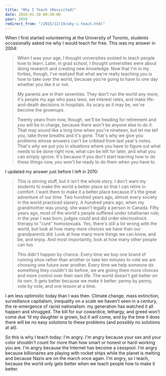 ```yaml
---
title: "Why I Teach (Revisited)"
date: 2019-01-30 00:30:00
year: 2019
redirect_from: "/2015/12/19/why-i-teach.html"
---
```

<p>
  When I first started volunteering at the University of Toronto,
  students occasionally asked me why I would teach for free.
  This was my answer in 2004:
</p>
<blockquote>
  <p>
    When I was your age,
    I thought universities existed to teach people how to learn.
    Later,
    in grad school,
    I thought universities were about doing research and creating new knowledge.
    Now that I'm in my forties,
    though,
    I've realized that what we're really teaching you is
    how to take over the world,
    because you're going to have to one day
    whether you like it or not.
  </p>
  <p>
    My parents are in their seventies.
    They don't run the world any more;
    it's people my age who pass laws, set interest rates,
    and make life-and-death decisions in hospitals.
    As scary as it may be,
    <em>we've</em> become the grownups.
  </p>
  <p>
    Twenty years from now,
    though,
    we'll be heading for retirement and <em>you</em> will be in charge,
    because there won't be anyone else to do it.
    That may sound like a long time when you're nineteen,
    but let me tell you,
    take three breaths and it's gone.
    That's why we give you problems
    whose answers can't be cribbed from last year's notes.
    That's why we put you in situations
    where you have to figure out what needs to be done right now,
    what can be left for later,
    and what you can simply ignore.
    It's because if you don't start learning how to do these things now,
    you won't be ready to do them when you have to.
  </p>
</blockquote>
<p>
  I updated my answer just before I left in 2010:
</p>
<blockquote>
  <p>
    This is stirring stuff,
    but it isn't the whole story.
    I don't want my students to make the world a better place
    so that I can retire in comfort.
    I want them to make it a better place because
    it's the great adventure of our time.
    Two hundred years ago,
    almost every society in the world practiced slavery.
    A hundred years ago,
    when my grandmother was young,
    she wasn't legally a person in Canada.
    Fifty years ago,
    most of the world's people suffered under totalitarian rule;
    in the year I was born,
    judges could and did order electroshock therapy to "cure" homosexuals.
    Yes,
    there's still a lot wrong with the world,
    but look at how many more choices we have than our grandparents did.
    Look at how many more things we can know,
    and be,
    and enjoy.
    And most importantly,
    look at how many other people can too.
  </p>
  <p>
    This didn't happen by chance.
    Every time we buy one brand of running shoe rather than another
    or take ten minutes to vote
    we are choosing one future over another.
    Every time we help someone do something they couldn't do before,
    we are giving them more choices and more control over their own life.
    The world doesn't get better on its own.
    It gets better because we <em>make</em> it better:
    penny by penny,
    vote by vote,
    and one lesson at a time.
  </p>
</blockquote>
<p>
  I am less optimistic today than I was then.
  Climate change, mass extinction, surveillance capitalism,
  inequality on a scale we haven't seen in a century,
  the re-emergence of racist nationalism:
  my generation has watched it all happen and shrugged.
  The bill for our cowardice, lethargy, and greed won't come due 'til my daughter is grown,
  but it <em>will</em> come,
  and by the time it does there will be no easy solutions to these problems
  (and possibly no solutions at all).
</p>
<p>
  So this is why I teach today: I'm angry.
  I'm angry because your sex and your color shouldn't count for more than how smart or honest or hard-working you are.
  I'm angry because the Internet has become a cesspool.
  I'm angry because billionaires are playing with rocket ships while the planet is melting
  and because Nazis are on the march once again.
  I'm angry,
  so I teach,
  because the world only gets better when we teach people how to make it better.
</p>
